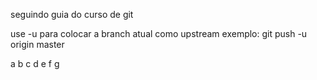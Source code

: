 seguindo guia do curso de git

use -u para colocar a branch atual como upstream exemplo:
git push -u origin master


a
b
c
d
e
f
g
